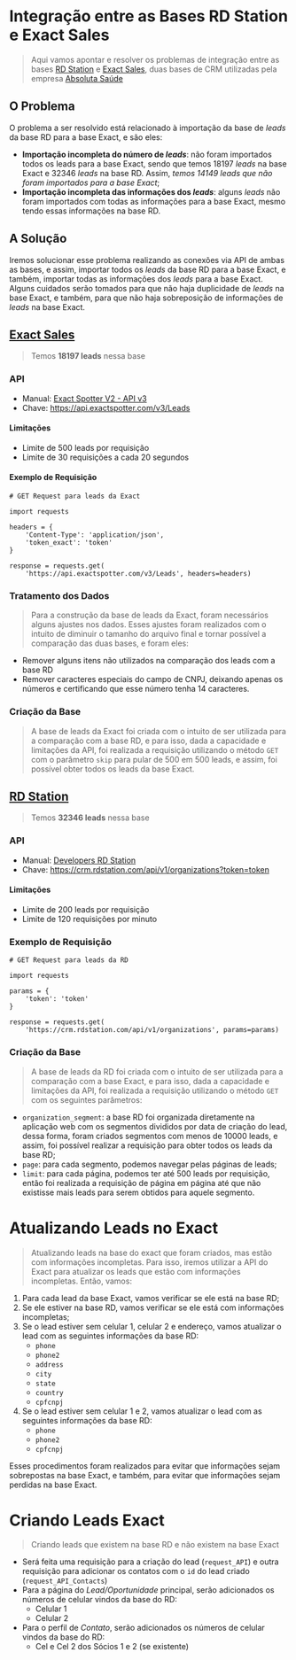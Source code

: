 # Integração entre as Bases RD Station e Exact Sales

> Aqui vamos apontar e resolver os problemas de integração entre as bases [RD Station](https://plugcrm.net/) e [Exact Sales](https://app.exactspotter.com/Account/NormalLogin?email=fernando%40absolutasaude.com.br), duas bases de CRM utilizadas pela empresa [Absoluta Saúde](https://absolutasaude.com.br/)

## O Problema

O problema a ser resolvido está relacionado à importação da base de _leads_ da base RD para a base Exact, e são eles:

- **Importação incompleta do número de _leads_**: não foram importados todos os leads para a base Exact, sendo que temos 18197 _leads_ na base Exact e 32346 _leads_ na base RD. Assim, _temos 14149 leads que não foram importados para a base Exact_;
- **Importação incompleta das informações dos _leads_**: alguns _leads_ não foram importados com todas as informações para a base Exact, mesmo tendo essas informações na base RD.

## A Solução

Iremos solucionar esse problema realizando as conexões via API de ambas as bases, e assim, importar todos os _leads_ da base RD para a base Exact, e também, importar todas as informações dos _leads_ para a base Exact. Alguns cuidados serão tomados para que não haja duplicidade de _leads_ na base Exact, e também, para que não haja sobreposição de informações de _leads_ na base Exact.

## [Exact Sales](https://app.exactspotter.com/Account/NormalLogin?email=fernando%40absolutasaude.com.br)

> Temos **18197 leads** nessa base

### API

- Manual: [Exact Spotter V2 - API v3](https://exactsal.es/apiv3-spotterv2)
- Chave: https://api.exactspotter.com/v3/Leads

#### Limitações
- Limite de 500 leads por requisição
- Limite de 30 requisições a cada 20 segundos

#### Exemplo de Requisição

```
# GET Request para leads da Exact

import requests

headers = {
    'Content-Type': 'application/json',
    'token_exact': 'token'
}

response = requests.get(
    'https://api.exactspotter.com/v3/Leads', headers=headers)
```

### Tratamento dos Dados
> Para a construção da base de leads da Exact, foram necessários alguns ajustes nos dados. Esses ajustes foram realizados com o intuito de diminuir o tamanho do arquivo final e tornar possível a comparação das duas bases, e foram eles:

- Remover alguns itens não utilizados na comparação dos leads com a base RD
- Remover caracteres especiais do campo de CNPJ, deixando apenas os números e certificando que esse número tenha 14 caracteres.

### Criação da Base
> A base de leads da Exact foi criada com o intuito de ser utilizada para a comparação com a base RD, e para isso, dada a capacidade e limitações da API, foi realizada a requisição utilizando o método `GET` com o parâmetro `skip` para pular de 500 em 500 leads, e assim, foi possível obter todos os leads da base Exact.

## [RD Station](https://plugcrm.net/)

> Temos **32346 leads** nessa base

### API

- Manual: [Developers RD Station](https://developers.rdstation.com/reference/instruções-e-requisitos)
- Chave: https://crm.rdstation.com/api/v1/organizations?token=token

#### Limitações

- Limite de 200 leads por requisição
- Limite de 120 requisições por minuto

### Exemplo de Requisição

```
# GET Request para leads da RD

import requests

params = {
    'token': 'token'
}

response = requests.get(
    'https://crm.rdstation.com/api/v1/organizations', params=params)
```

### Criação da Base
> A base de leads da RD foi criada com o intuito de ser utilizada para a comparação com a base Exact, e para isso, dada a capacidade e limitações da API, foi realizada a requisição utilizando o método `GET` com os seguintes parâmetros:

- `organization_segment`: a base RD foi organizada diretamente na aplicação web com os segmentos divididos por data de criação do lead, dessa forma, foram criados segmentos com menos de 10000 leads, e assim, foi possível realizar a requisição para obter todos os leads da base RD;
- `page`: para cada segmento, podemos navegar pelas páginas de leads;
- `limit`: para cada página, podemos ter até 500 leads por requisição, então foi realizada a requisição de página em página até que não existisse mais leads para serem obtidos para aquele segmento.

# Atualizando Leads no Exact

> Atualizando leads na base do exact que foram criados, mas estão com informações incompletas. Para isso, iremos utilizar a API do Exact para atualizar os leads que estão com informações incompletas. Então, vamos:

1. Para cada lead da base Exact, vamos verificar se ele está na base RD;
2. Se ele estiver na base RD, vamos verificar se ele está com informações incompletas;
3. Se o lead estiver sem celular 1, celular 2 e endereço, vamos atualizar o lead com as seguintes informações da base RD:
    - `phone`
    - `phone2`
    - `address`
    - `city`
    - `state`
    - `country`
    - `cpfcnpj`
4. Se o lead estiver sem celular 1 e 2, vamos atualizar o lead com as seguintes informações da base RD:
    - `phone`
    - `phone2`
    - `cpfcnpj`

Esses procedimentos foram realizados para evitar que informações sejam sobrepostas na base Exact, e também, para evitar que informações sejam perdidas na base Exact.

# Criando Leads Exact

> Criando leads que existem na base RD e não existem na base Exact

- Será feita uma requisição para a criação do lead (`request_API`) e outra requisição para adicionar os contatos com o `id` do lead criado (`request_API_Contacts`)
- Para a página do *Lead/Oportunidade* principal, serão adicionados os números de celular vindos da base do RD:
    - Celular 1
    - Celular 2
- Para o perfil de *Contato*, serão adicionados os números de celular vindos da base do RD:
    - Cel e Cel 2 dos Sócios 1 e 2 (se existente)
